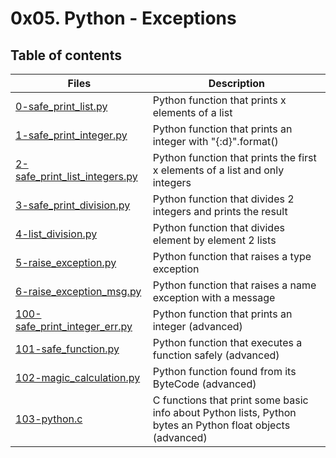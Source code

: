 # 0x05. Python - Exceptions #

## Table of contents ##

Files | Description
----- | -----------
[0-safe_print_list.py](./0-safe_print_list.py) | Python function that prints x elements of a list
[1-safe_print_integer.py](./1-safe_print_integer.py) | Python function that prints an integer with "{:d}".format()
[2-safe_print_list_integers.py](./2-safe_print_list_integers.py) | Python function that prints the first x elements of a list and only integers
[3-safe_print_division.py](./3-safe_print_division.py) | Python function that divides 2 integers and prints the result
[4-list_division.py](./4-list_division.py) | Python function that divides element by element 2 lists
[5-raise_exception.py](./5-raise_exception.py) | Python function that raises a type exception
[6-raise_exception_msg.py](./6-raise_exception_msg.py) | Python function that raises a name exception with a message
[100-safe_print_integer_err.py](./100-safe_print_integer_err.py) | Python function that prints an integer (advanced)
[101-safe_function.py](./101-safe_function.py) | Python function that executes a function safely (advanced)
[102-magic_calculation.py](./102-magic_calculation.py) | Python function found from its ByteCode (advanced)
[103-python.c](./103-python.c) | C functions that print some basic info about Python lists, Python bytes an Python float objects (advanced)
